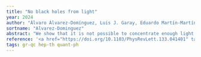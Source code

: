 ```yaml
---
title: "No black holes from light"
year: 2024
author: "Álvaro Álvarez-Domínguez, Luis J. Garay, Eduardo Martín-Martínez, José Polo-Gómez"
sortname: "Alvarez-Dominguez"
abstract: "We show that it is not possible to concentrate enough light to precipitate the formation of an event horizon. We argue that the dissipative quantum effects coming from the self-interaction of light (such as vacuum polarization) are enough to prevent any meaningful buildup of energy that could create a black hole in any realistic scenario."
reference: '<a href="https://doi.org/10.1103/PhysRevLett.133.041401" target="_blank"><i>Physical Review Letters</i> <strong>133</strong> 041401 (2024)</a>. arXiv: <a href="https://arxiv.org/abs/2405.02389" target="_blank">2405.02389 [gr-qc]</a>.'
tags: gr-qc hep-th quant-ph
---
```

